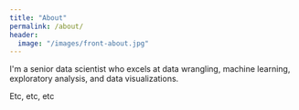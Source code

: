 ```yaml
---
title: "About"
permalink: /about/
header:
  image: "/images/front-about.jpg"
---
```


I'm a senior data scientist who excels at data wrangling, machine learning, exploratory analysis, and data visualizations.

Etc, etc, etc
